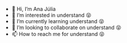 - 👋 Hi, I’m Ana Júlia
- 👀 I’m interested in understand  😝
- 🌱 I’m currently learning understand  😝
- 💞️ I’m looking to collaborate on understand  😝
- 📫 How to reach me for understand  😝

<!---
najulhasoft/najulhasoft is a ✨ special ✨ repository because its `README.md` (this file) appears on your GitHub profile.
You can click the Preview link to take a look at your changes.
--->
